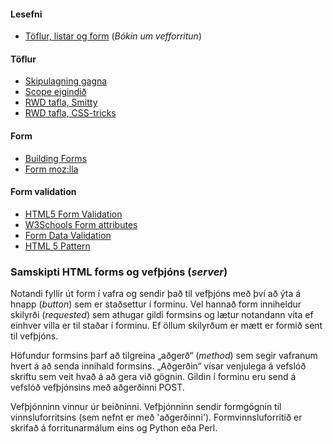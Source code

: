 #### Lesefni

* [Töflur, listar og form](https://bok.vefforritun.is/05.toflur-listar-form) (_Bókin um vefforritun_)

#### Töflur 	

* [Skipulagning gagna](http://learn.shayhowe.com/html-css/organizing-data-with-tables/)
* [Scope eigindið](https://www.w3schools.com/tags/att_scope.asp)
* [RWD tafla, Smitty](http://allthingssmitty.com/2016/10/03/responsive-table-layout/)
* [RWD tafla, CSS-tricks](https://css-tricks.com/responsive-data-tables/)

#### Form

*   [Building Forms](http://learn.shayhowe.com/html-css/building-forms/)
*   [Form moz:lla](https://developer.mozilla.org/en-US/docs/Web/HTML/Element/form)

#### Form validation

* [HTML5 Form Validation](http://www.the-art-of-web.com/html/html5-form-validation/)
* [W3Schools Form attributes](http://www.w3schools.com/html/html_form_attributes.asp)
* [Form Data Validation](https://developer.mozilla.org/en-US/docs/Web/Guide/HTML/Forms/Data_form_validation)
* [HTML 5 Pattern](http://html5pattern.com/)

### Samskipti HTML forms og vefþjóns (_server_) 

Notandi fyllir út form í vafra og sendir það til vefþjóns með því að ýta á hnapp (_button_) sem er staðsettur í forminu. Vel hannað form inniheldur skilyrði (_requested_) sem athugar gildi formsins og lætur notandann vita ef einhver villa er til staðar í forminu. Ef öllum skilyrðum er mætt er formið sent til vefþjóns.

Höfundur formsins þarf að tilgreina „aðgerð“ (_method_) sem segir vafranum hvert á að senda innihald formsins. „Aðgerðin“ vísar venjulega á vefslóð skriftu sem veit hvað á að gera við gögnin. Gildin í forminu eru send á vefslóð vefþjónsins með aðgerðinni POST.

Vefþjónninn vinnur úr beiðninni. Vefþjónninn sendir formgögnin til vinnsluforritsins (sem nefnt er með 'aðgerðinni'). Formvinnsluforritið er skrifað á forritunarmálum eins og Python eða Perl. 

